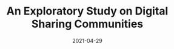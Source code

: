 ---
title: "An Exploratory Study on Digital Sharing Communities"
description: "Applying methods from computational social science to study HDB towns."
date: 2021-04-29
tag: [projects, communities, dataviz]
redirect_to: https://vnck.xyz/digital-sharing-communities-study/
image: /assets/posts/2021-04-29-studying-online-communities/banner.png
reading_time: 20
---